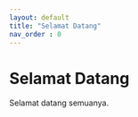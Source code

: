 ```yaml
---
layout: default
title: "Selamat Datang"
nav_order : 0
---
```


# Selamat Datang 


Selamat datang semuanya.

